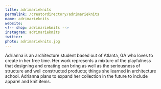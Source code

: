 ```yaml
---
title: adrimarieknits
permalink: /creatordirectory/adrimarieknits
name: adrimarieknits
website: 
<!-- shop: adrimarieknits -->
instagram: adrimarieknits
twitter:
photo: adrimarieknits.jpg
---
```


Adrianna is an architecture student based out of Atlanta, GA who loves to create in her free time. Her work represents a mixture of the playfulness that designing and creating can bring as well as the seriousness of structure and well constructed products; things she learned in architecture school. Adrianna plans to expand her collection in the future to include apparel and knit items.